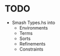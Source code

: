 # TODO

* Smash Types.hs into
  + Environments
  + Terms 
  + Sorts
  + Refinements
  + Constraints
